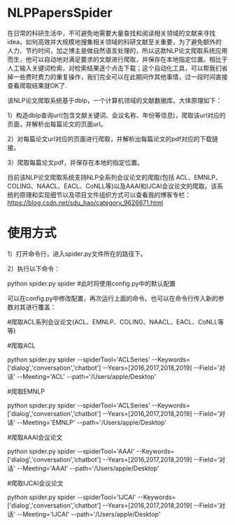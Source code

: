 # NLPPapersSpider
在日常的科研生活中，不可避免地需要大量查找和阅读相关领域的文献来寻找idea，如何高效并大规模地搜集相关领域的科研文献至关重要，为了避免额外的人力、节约时间，加之博主是做自然语言处理的，所以这款NLP论文爬取系统应用而生，他可以自动地对满足要求的文献进行爬取，并保存在本地指定位置。相比于人工输入关键词检索，对检索结果逐个点击下载；这个自动化工具，可以帮我们省掉一些费时费力的重复操作，我们完全可以在此期间作其他事情，过一段时间直接查看爬取结果就OK了.

该NLP论文爬取系统基于dblp，一个计算机领域的文献数据库。大体原理如下：

1）构造dblp查询url(包含文献关键词、会议名称、年份等信息)，爬取该url对应的页面，并解析出每篇论文的页面url。

2）对每篇论文url对应的页面进行爬取，并解析出每篇论文的pdf对应的下载链接。

3）爬取每篇论文pdf，并保存在本地的指定位置。

目前该NLP论文爬取系统支持NLP全系列会议论文的爬取(包括 ACL、EMNLP、COLING、NAACL、EACL、CoNLL等)以及AAAI和IJCAI会议论文的爬取。该系统的原理和实现细节以及项目文件组织方式可以查看我的博客专栏：https://blog.csdn.net/sdu_hao/category_9626671.html


# 使用方式
1）打开命令行，进入spider.py文件所在的路径下。

2）执行以下命令：

python spider.py spider  #此时将使用config.py中的默认配置

可以在config.py中修改配置，再次运行上面的命令。也可以在命令行传入新的参数对其进行覆盖：

#爬取ACL系列会议论文(ACL、EMNLP、COLING、NAACL、EACL、CoNLL等等) 

#爬取ACL

python spider.py spider --spiderTool='ACLSeries' --Keywords=['dialog','conversation','chatbot'] --Years=[2016,2017,2018,2019] --Field='对话' --Meeting='ACL' --path='/Users/apple/Desktop' 

#爬取EMNLP

python spider.py spider --spiderTool='ACLSeries' --Keywords=['dialog','conversation','chatbot'] --Years=[2016,2017,2018,2019] --Field='对话' --Meeting='EMNLP' --path='/Users/apple/Desktop' 
 
#爬取AAAI会议论文

python spider.py spider --spiderTool='AAAI' --Keywords=['dialog','conversation','chatbot'] --Years=[2016,2017,2018,2019] --Field='对话' --Meeting='AAAI' --path='/Users/apple/Desktop' 
 
 
#爬取IJCAI会议论文

python spider.py spider --spiderTool='IJCAI' --Keywords=['dialog','conversation','chatbot'] --Years=[2016,2017,2018,2019] --Field='对话' --Meeting='IJCAI' --path='/Users/apple/Desktop' 









